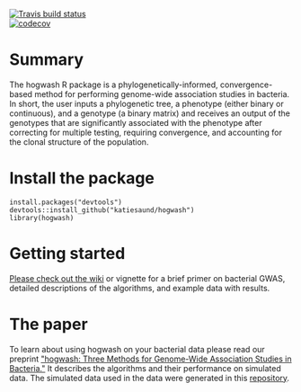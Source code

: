 <!-- badges: start -->
  [![Travis build status](https://travis-ci.com/katiesaund/hogwash.svg?branch=master)](https://travis-ci.com/katiesaund/hogwash)  
  [![codecov](https://https://codecov.io/gh/katiesaund/hogwash/branch/master/graphs/badge.svg)](https://https://codecov.io/gh/katiesaund/hogwash) 
<!-- badges: end -->

# Summary
The hogwash R package is a phylogenetically-informed, convergence-based method for performing genome-wide association studies in bacteria. In short, the user inputs a phylogenetic tree, a phenotype (either binary or continuous), and a genotype (a binary matrix) and receives an output of the genotypes that are significantly associated with the phenotype after correcting for multiple testing, requiring convergence, and accounting for the clonal structure of the population.
   
# Install the package
`install.packages("devtools")`  
`devtools::install_github("katiesaund/hogwash")`  
`library(hogwash)`
  
# Getting started
[Please check out the wiki](https://github.com/katiesaund/hogwash/wiki) or vignette for a brief primer on bacterial GWAS, detailed descriptions of the algorithms, and example data with results.

# The paper 
To learn about using hogwash on your bacterial data please read our preprint ["hogwash: Three Methods for Genome-Wide Association Studies in Bacteria."](https://www.biorxiv.org/content/10.1101/2020.04.19.048421v2) It describes the algorithms and their performance on simulated data. The simulated data used in the data were generated in this [repository](https://github.com/katiesaund/simulate_data_for_convergence_based_bGWAS). 


